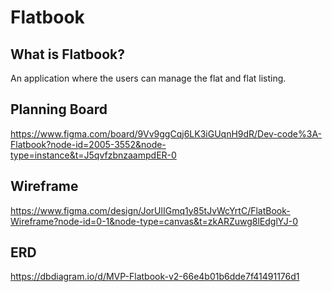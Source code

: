 # Flatbook

## What is Flatbook?
An application where the users can manage the flat and flat listing.

## Planning Board
https://www.figma.com/board/9Vv9ggCqj6LK3iGUqnH9dR/Dev-code%3A-Flatbook?node-id=2005-3552&node-type=instance&t=J5qvfzbnzaampdER-0

## Wireframe
https://www.figma.com/design/JorUlIGmq1y85tJvWcYrtC/FlatBook-Wireframe?node-id=0-1&node-type=canvas&t=zkARZuwg8lEdglYJ-0

## ERD
https://dbdiagram.io/d/MVP-Flatbook-v2-66e4b01b6dde7f41491176d1

